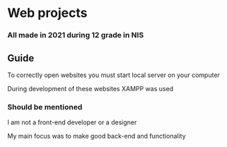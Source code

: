 # Web projects
### All made in 2021 during 12 grade in NIS

## Guide

To correctly open websites you must start local server on your computer

During development of these websites XAMPP was used

### Should be mentioned

I am not a front-end developer or a designer

My main focus was to make good back-end and functionality
